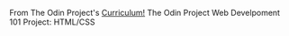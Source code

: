 From The Odin Project's <a href="http://www.theodinproject.com/courses/web-development-101/lessons/html-css" target="_blank">Curriculum!</a>
The Odin Project Web Develpoment 101 Project: HTML/CSS